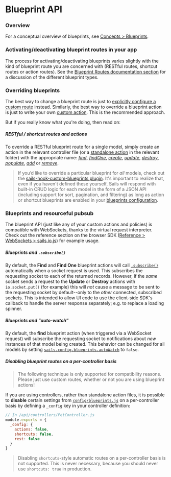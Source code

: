 # Blueprint API

### Overview

For a conceptual overview of blueprints, see [Concepts > Blueprints](https://sailsjs.com/documentation/concepts/blueprints).

### Activating/deactivating blueprint routes in your app

The process for activating/deactivating blueprints varies slightly with the kind of blueprint route you are concerned with (RESTful routes, shortcut routes or action routes).  See the [Blueprint Routes documentation section](https://sailsjs.com/documentation/concepts/blueprints?blueprint-routes) for a discussion of the different blueprint types.


### Overriding blueprints

The best way to change a blueprint route is just to [explicitly configure a custom route](https://sailsjs.com/documentation/concepts/routes/custom-routes) instead.  Similarly, the best way to override a blueprint action is just to write your own [custom action](https://sailsjs.com/documentation/concepts/actions-and-controllers).  This is the recommended approach.

But if you really know what you're doing, then read on:

##### RESTful / shortcut routes and actions

To override a RESTful blueprint route for a single model, simply create an action in the relevant controller file (or a [standalone action](https://sailsjs.com/documentation/concepts/actions-and-controllers#?standalone-actions) in the relevant folder) with the appropriate name: [_find_](https://sailsjs.com/documentation/reference/blueprint-api/find-where), [_findOne_](https://sailsjs.com/documentation/reference/blueprint-api/find-one), [_create_](https://sailsjs.com/documentation/reference/blueprint-api/create), [_update_](https://sailsjs.com/documentation/reference/blueprint-api/update), [_destroy_](https://sailsjs.com/documentation/reference/blueprint-api/destroy), [_populate_](https://sailsjs.com/documentation/reference/blueprint-api/populate), [_add_](https://sailsjs.com/documentation/reference/blueprint-api/add) or [_remove_](https://sailsjs.com/documentation/reference/blueprint-api/remove).

> If you&rsquo;d like to override a particular blueprint for _all_ models, check out the <a href="https://www.npmjs.com/package/sails-hook-custom-blueprints" target="_blank">sails-hook-custom-blueprints plugin</a>.
> It's important to realize that, even if you haven't defined these yourself, Sails will respond with built-in CRUD logic for each model in the form of a JSON API (including support for sort, pagination, and filtering) as long as action or shortcut blueprints are enabled in your [blueprints configuration](https://sailsjs.com/documentation/reference/configuration/sails-config-blueprints).


### Blueprints and resourceful pubsub

The blueprint API (just like any of your custom actions and policies) is compatible with WebSockets, thanks to the virtual request interpreter.  Check out the reference section on the browser SDK ([Reference > WebSockets > sails.io.js](https://sailsjs.com/documentation/reference/web-sockets/socket-client)) for example usage.

##### Blueprints and `.subscribe()`

By default, the **Find** and **Find One** blueprint actions will call [`.subscribe()`](https://sailsjs.com/documentation/reference/web-sockets/resourceful-pub-sub/subscribe) automatically when a socket request is used. This subscribes the requesting socket to each of the returned records.  However, if the _same_ socket sends a request to the **Update** or **Destroy** actions with `io.socket.put()` (for example) this will *not* cause a message to be sent to the requesting socket by default--only to the *other* connected, subscribed sockets.  This is intended to allow UI code to use the client-side SDK's callback to handle the server response separately; e.g. to replace a loading spinner.


##### Blueprints and "auto-watch"

By default, the **find** blueprint action (when triggered via a WebSocket request) will subscribe the requesting socket to notifications about _new_ instances of that model being created.  This behavior can be changed for all models by setting [`sails.config.blueprints.autoWatch`](https://sailsjs.com/documentation/reference/configuration/sails-config-blueprints) to `false`.


##### Disabling blueprint routes on a per-controller basis

> The following technique is only supported for compatibility reasons.  Please just use custom routes, whether or not you are using blueprint actions!

If you are using controllers, rather than standalone action files, it is possible to **disable** certain settings from [`config/blueprints.js`](https://sailsjs.com/documentation/anatomy/my-app/config/blueprints-js) on a per-controller basis by defining a `_config` key in your controller definition:

```javascript
// In /api/controllers/PetController.js
module.exports = {
  _config: {
    actions: false,
    shortcuts: false,
    rest: false
  }
}
```

> Disabling `shortcuts`-style automatic routes on a per-controller basis is not supported.  This is never necessary, because you should never use `shortcuts: true` in production.



<docmeta name="displayName" value="Blueprint API">
